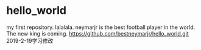 # hello_world
my first repository.
lalalala.
neymarjr is the best football player in the world.
The new king is coming.
https://github.com/bestneymarjr/hello_world.git
2019-2-19学习修改
